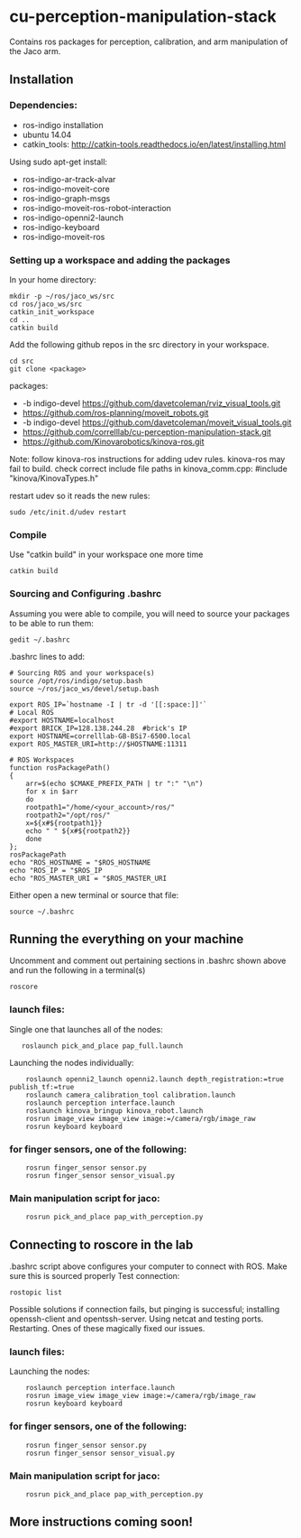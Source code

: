 # cu-perception-manipulation-stack
Contains ros packages for perception, calibration, and arm manipulation of the Jaco arm. 

## Installation

### Dependencies:

+ ros-indigo installation
+ ubuntu 14.04
+ catkin_tools: http://catkin-tools.readthedocs.io/en/latest/installing.html

Using sudo apt-get install:
+ ros-indigo-ar-track-alvar
+ ros-indigo-moveit-core
+ ros-indigo-graph-msgs
+ ros-indigo-moveit-ros-robot-interaction
+ ros-indigo-openni2-launch
+ ros-indigo-keyboard
+ ros-indigo-moveit-ros

### Setting up a workspace and adding the packages

In your home directory:
```
mkdir -p ~/ros/jaco_ws/src
cd ros/jaco_ws/src
catkin_init_workspace
cd ..
catkin build
```
Add the following github repos in the src directory in your workspace. 
```
cd src
git clone <package>
```
packages:
+ -b indigo-devel https://github.com/davetcoleman/rviz_visual_tools.git
+ https://github.com/ros-planning/moveit_robots.git
+ -b indigo-devel https://github.com/davetcoleman/moveit_visual_tools.git
+ https://github.com/correlllab/cu-perception-manipulation-stack.git
+ https://github.com/Kinovarobotics/kinova-ros.git

Note: follow kinova-ros instructions for adding udev rules. kinova-ros may fail to build. check correct include file paths in kinova_comm.cpp: #include "kinova/KinovaTypes.h" 

restart udev so it reads the new rules:

```
sudo /etc/init.d/udev restart
```

### Compile
Use "catkin build" in your workspace one more time
```
catkin build
```

### Sourcing and Configuring .bashrc
Assuming you were able to compile, you will need to source your packages to be able to run them:
```
gedit ~/.bashrc
```
.bashrc lines to add:
```
# Sourcing ROS and your workspace(s)
source /opt/ros/indigo/setup.bash 
source ~/ros/jaco_ws/devel/setup.bash

export ROS_IP=`hostname -I | tr -d '[[:space:]]'`
# Local ROS
#export HOSTNAME=localhost
#export BRICK_IP=128.138.244.28  #brick's IP
export HOSTNAME=correlllab-GB-BSi7-6500.local
export ROS_MASTER_URI=http://$HOSTNAME:11311

# ROS Workspaces
function rosPackagePath()
{
    arr=$(echo $CMAKE_PREFIX_PATH | tr ":" "\n")
    for x in $arr
    do
	rootpath1="/home/<your_account>/ros/"
	rootpath2="/opt/ros/"
	x=${x#${rootpath1}}
	echo " " ${x#${rootpath2}}
    done
};
rosPackagePath
echo "ROS_HOSTNAME = "$ROS_HOSTNAME
echo "ROS_IP = "$ROS_IP
echo "ROS_MASTER_URI = "$ROS_MASTER_URI
```

Either open a new terminal or source that file:
```
source ~/.bashrc
```

## Running the everything on your machine
Uncomment and comment out pertaining sections in .bashrc shown above and run the following in a terminal(s)
```
roscore
```

### launch files:
Single one that launches all of the nodes:
```
   roslaunch pick_and_place pap_full.launch
```
Launching the nodes individually:
```
    roslaunch openni2_launch openni2.launch depth_registration:=true publish_tf:=true
    roslaunch camera_calibration_tool calibration.launch
    roslaunch perception interface.launch
    roslaunch kinova_bringup kinova_robot.launch
    rosrun image_view image_view image:=/camera/rgb/image_raw
    rosrun keyboard keyboard
```

### for finger sensors, one of the following: 
```
    rosrun finger_sensor sensor.py
    rosrun finger_sensor sensor_visual.py
```
### Main manipulation script for jaco:
```
    rosrun pick_and_place pap_with_perception.py
```

## Connecting to roscore in the lab
.bashrc script above configures your computer to connect with ROS. Make sure this is sourced properly
Test connection:
```
rostopic list
```
Possible solutions if connection fails, but pinging is successful; installing openssh-client and opentssh-server. Using netcat and testing ports. Restarting. Ones of these magically fixed our issues. 

### launch files:
Launching the nodes:
```
    roslaunch perception interface.launch
    rosrun image_view image_view image:=/camera/rgb/image_raw
    rosrun keyboard keyboard
```
### for finger sensors, one of the following: 
```
    rosrun finger_sensor sensor.py
    rosrun finger_sensor sensor_visual.py
```
### Main manipulation script for jaco:
```
    rosrun pick_and_place pap_with_perception.py
```

## More instructions coming soon!

